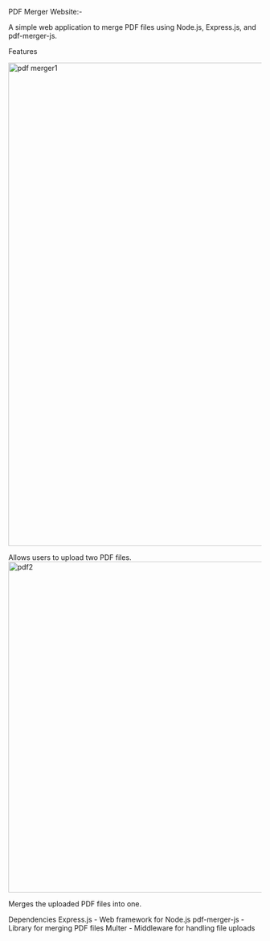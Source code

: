 PDF Merger Website:-


A simple web application to merge PDF files using Node.js, Express.js, and pdf-merger-js.

Features


<img width="960" alt="pdf merger1" src="https://github.com/realpriyanshu/PDF_merger/assets/132220719/3cc0bb33-5383-4cdc-a60e-f76e2f94cd9b">

Allows users to upload two PDF files.
<img width="657" alt="pdf2" src="https://github.com/realpriyanshu/PDF_merger/assets/132220719/e8ae7784-f7cc-4f6d-83a8-ee35b2f35148">


Merges the uploaded PDF files into one.


Dependencies
Express.js - Web framework for Node.js
pdf-merger-js - Library for merging PDF files
Multer - Middleware for handling file uploads
